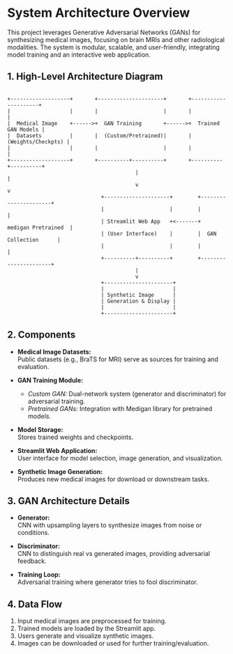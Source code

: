 # System Architecture Overview

This project leverages Generative Adversarial Networks (GANs) for synthesizing medical images, focusing on brain MRIs and other radiological modalities. The system is modular, scalable, and user-friendly, integrating model training and an interactive web application.

## 1. High-Level Architecture Diagram
```

+-------------------+       +---------------------+       +---------------------+
|                   |       |                     |       |                     |
|  Medical Image    +------>+  GAN Training       +------>+  Trained GAN Models |
|  Datasets         |       |  (Custom/Pretrained)|       |  (Weights/Checkpts) |
|                   |       |                     |       |                     |
+-------------------+       +----------+----------+       +----------+----------+
                                         |                             |
                                         v                             v
                              +---------------------+        +----------------------+
                              |                     |        |                      |
                              | Streamlit Web App   +<-------+  medigan Pretrained  |
                              | (User Interface)    |        |  GAN Collection      |
                              |                     |        |                      |
                              +----------+----------+        +----------------------+
                                         |
                                         v
                              +----------------------+
                              |                      |
                              | Synthetic Image      |
                              | Generation & Display |
                              |                      |
                              +----------------------+
```

## 2. Components

- **Medical Image Datasets:**  
  Public datasets (e.g., BraTS for MRI) serve as sources for training and evaluation.

- **GAN Training Module:**  
  - *Custom GAN:* Dual-network system (generator and discriminator) for adversarial training.  
  - *Pretrained GANs:* Integration with Medigan library for pretrained models.

- **Model Storage:**  
  Stores trained weights and checkpoints.

- **Streamlit Web Application:**  
  User interface for model selection, image generation, and visualization.

- **Synthetic Image Generation:**  
  Produces new medical images for download or downstream tasks.

## 3. GAN Architecture Details

- **Generator:**  
  CNN with upsampling layers to synthesize images from noise or conditions.

- **Discriminator:**  
  CNN to distinguish real vs generated images, providing adversarial feedback.

- **Training Loop:**  
  Adversarial training where generator tries to fool discriminator.

## 4. Data Flow

1. Input medical images are preprocessed for training.  
2. Trained models are loaded by the Streamlit app.  
3. Users generate and visualize synthetic images.  
4. Images can be downloaded or used for further training/evaluation.
